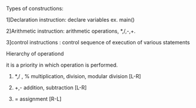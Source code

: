 Types of constructions:

1]Declaration instruction: declare variables ex. main()

2]Arithmetic instruction: arithmetic operations, *,/,-,+. 

3]control instructions : control sequence of execution of various statements

Hierarchy of operationd

it is a priority in which operation is performed.

1) *,/ , %  multiplication, division, modular division [L-R]

2) +,- addition, subtraction [L-R]

3) = assignment [R-L]

